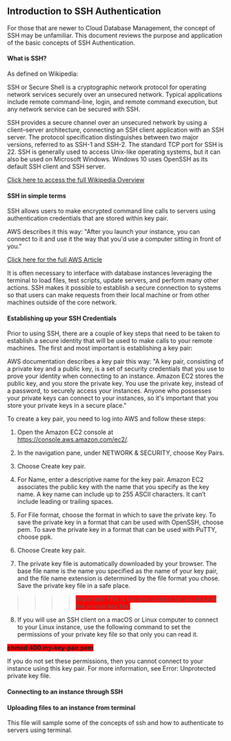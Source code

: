 ## Introduction to SSH Authentication

<p>For those that are newer to Cloud Database Management, the concept of SSH may be unfamiliar. This document reviews the purpose and application of the basic concepts of SSH Authentication.</p>


#### What is SSH?

<p>As defined on Wikipedia:

SSH or Secure Shell is a cryptographic network protocol for operating network services securely over an unsecured network. Typical applications include remote command-line, login, and remote command execution, but any network service can be secured with SSH.

SSH provides a secure channel over an unsecured network by using a client–server architecture, connecting an SSH client application with an SSH server. The protocol specification distinguishes between two major versions, referred to as SSH-1 and SSH-2. The standard TCP port for SSH is 22. SSH is generally used to access Unix-like operating systems, but it can also be used on Microsoft Windows. Windows 10 uses OpenSSH as its default SSH client and SSH server.
</p>

[Click here to access the full Wikipedia Overview](https://en.wikipedia.org/wiki/SSH_(Secure_Shell))


#### SSH in simple terms

<p>SSH allows users to make encrypted command line calls to servers using authentication credentials that are stored within key pair.

AWS describes it this way: "After you launch your instance, you can connect to it and use it the way that you'd use a computer sitting in front of you."</p>

[Click here for the full AWS Article](https://docs.aws.amazon.com/AWSEC2/latest/UserGuide/AccessingInstancesLinux.html)

<p>It is often necessary to interface with database instances leveraging the terminal to load files, test scripts, update servers, and perform many other actions. SSH makes it possible to establish a secure connection to systems so that users can make requests from their local machine or from other machines outside of the core network.</p>


#### Establishing up your SSH Credentials

<p>Prior to using SSH, there are a couple of key steps that need to be taken to establish a secure identity that will be used to make calls to your remote machines. The first and most important is establishing a key pair:
  
AWS documentation describes a key pair this way: "A key pair, consisting of a private key and a public key, is a set of security credentials that you use to prove your identity when connecting to an instance. Amazon EC2 stores the public key, and you store the private key. You use the private key, instead of a password, to securely access your instances. Anyone who possesses your private keys can connect to your instances, so it's important that you store your private keys in a secure place."
  
To create a key pair, you need to log into AWS and follow these steps:

1. Open the Amazon EC2 console at https://console.aws.amazon.com/ec2/.

2. In the navigation pane, under NETWORK & SECURITY, choose Key Pairs.

3. Choose Create key pair.

4. For Name, enter a descriptive name for the key pair. Amazon EC2 associates the public key with the name that you specify as the key name. A key name can include up to 255 ASCII characters. It can’t include leading or trailing spaces.

5. For File format, choose the format in which to save the private key. To save the private key in a format that can be used with OpenSSH, choose pem. To save the private key in a format that can be used with PuTTY, choose ppk.

6. Choose Create key pair.

7. The private key file is automatically downloaded by your browser. The base file name is the name you specified as the name of your key pair, and the file name extension is determined by the file format you chose. Save the private key file in a safe place.


>>>> <span style="background-color:red">Important: This is the only chance for you to save the private key file.</span>


8. If you will use an SSH client on a macOS or Linux computer to connect to your Linux instance, use the following command to set the permissions of your private key file so that only you can read it.


<span style="background-color:red"> **chmod 400 my-key-pair.pem** </span>


If you do not set these permissions, then you cannot connect to your instance using this key pair. For more information, see Error: Unprotected private key file.
</p>


#### Connecting to an instance through SSH

#### Uploading files to an instance from terminal








This file will sample some of the concepts of ssh and how to authenticate to servers using terminal.
